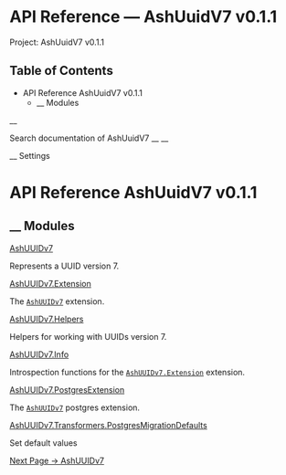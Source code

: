 # API Reference — AshUuidV7 v0.1.1

Project: AshUuidV7 v0.1.1

## Table of Contents

- API Reference AshUuidV7 v0.1.1
  - __ Modules

__

Search documentation of AshUuidV7 __ __

__ Settings

#  API Reference AshUuidV7 v0.1.1

##  __ Modules

[AshUUIDv7](external_link)

Represents a UUID version 7.

[AshUUIDv7.Extension](external_link)

The [`AshUUIDv7`](external_link) extension.

[AshUUIDv7.Helpers](external_link)

Helpers for working with UUIDs version 7.

[AshUUIDv7.Info](external_link)

Introspection functions for the [`AshUUIDv7.Extension`](external_link) extension.

[AshUUIDv7.PostgresExtension](external_link)

The [`AshUUIDv7`](external_link) postgres extension.

[AshUUIDv7.Transformers.PostgresMigrationDefaults](external_link)

Set default values

[ Next Page →  AshUUIDv7  ](external_link)

